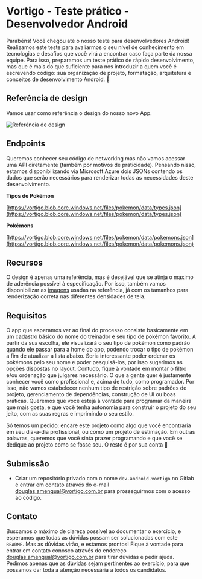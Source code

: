 # Vortigo - Teste prático - Desenvolvedor Android

Parabéns! Você chegou até o nosso teste para desenvolvedores Android! 
Realizamos este teste para avaliarmos o seu nível de conhecimento em tecnologias e desafios que você virá a encontrar caso faça parte da nossa equipe.
Para isso, preparamos um teste prático de rápido desenvolvimento, mas que é mais do que suficiente para nos introduzir a quem você é escrevendo código: sua organização de projeto, formatação, arquitetura e conceitos de desenvolvimento Android. 🤘  


## Referência de design

Vamos usar como referência o design do nosso novo App.

![Referência de design](https://vortigo.blob.core.windows.net/files/pokemon/assets/layout.png)  

## Endpoints

Queremos conhecer seu código de networking mas não vamos acessar uma API diretamente (também por motivos de praticidade). Pensando nisso, estamos disponibilizando via Microsoft Azure dois JSONs contendo os dados que serão necessários para renderizar todas as necessidades deste desenvolvimento.

**Tipos de Pokémon**

[https://vortigo.blob.core.windows.net/files/pokemon/data/types.json](https://vortigo.blob.core.windows.net/files/pokemon/data/types.json)  

**Pokémons**

[https://vortigo.blob.core.windows.net/files/pokemon/data/pokemons.json](https://vortigo.blob.core.windows.net/files/pokemon/data/pokemons.json)

## Recursos

O design é apenas uma referência, mas é desejável que se atinja o máximo de aderência possível à especificação. Por isso, também vamos disponibilizar as [imagens](https://vortigo.blob.core.windows.net/files/pokemon/assets/images.zip) usadas na referência, já com os tamanhos para renderização correta nas diferentes densidades de tela.

## Requisitos

O app que esperamos ver ao final do processo consiste basicamente em um cadastro básico do nome do treinador e seu tipo de pokémon favorito. A partir da sua escolha, ele visualizará o seu tipo de pokémon como padrão quando ele passar para a home do app, podendo trocar o tipo de pokémon a fim de atualizar a lista abaixo. Seria interessante poder ordenar os pokémons pelo seu nome e poder pesquisá-los, por isso sugerimos as opções dispostas no layout. Contudo, fique à vontade em montar o filtro e/ou ordenação que julgares necessário. O que a gente quer é justamente conhecer você como profissional e, acima de tudo, como programador. Por isso, não vamos estabelecer nenhum tipo de restrição sobre padrões de projeto, gerenciamento de dependências, construção de UI ou boas práticas. Queremos que você esteja à vontade para programar da maneira que mais gosta, e que você tenha autonomia para construir o projeto do seu jeito, com as suas regras e imprimindo o seu estilo.

Só temos um pedido: encare este projeto como algo que você encontraria em seu dia-a-dia profissional, ou como um projeto de estimação. Em outras palavras, queremos que você sinta prazer programando e que você se dedique ao projeto como se fosse seu. O resto é por sua conta 😬

## Submissão

- Criar um repositório privado com o nome `dev-android-vortigo` no Gitlab e entrar em contato através do e-mail [douglas.amengual@vortigo.com.br](mailto:douglas.amengual@vortigo.com.br) para prosseguirmos com o acesso ao código.

## Contato

Buscamos o máximo de clareza possível ao documentar o exercício, e esperamos que todas as dúvidas possam ser solucionadas com este `README`. Mas as dúvidas virão, e estamos prontos! Fique à vontade para entrar em contato conosco através do endereço [douglas.amengual@vortigo.com.br](mailto:douglas.amengual@vortigo.com.br) para tirar dúvidas e pedir ajuda. Pedimos apenas que as dúvidas sejam pertinentes ao exercício, para que possamos dar toda a atenção necessária a todos os candidatos.  
